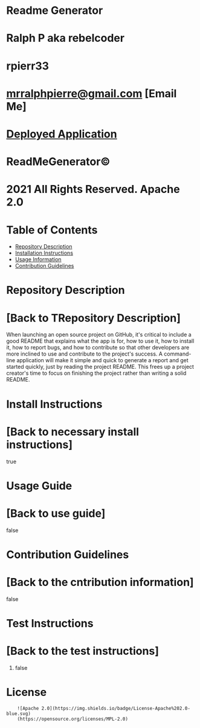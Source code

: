 
# Readme Generator
# Ralph P aka rebelcoder
# rpierr33
# mrralphpierre@gmail.com [Email Me]

# [Deployed Application](https://rpierr33.github.io/readme-generator/)
# ReadMeGenerator© 
# 2021 All Rights Reserved. Apache 2.0 

# Table of Contents
* [Repository Description](#Repository-Description)
* [Installation Instructions](#install)
* [Usage Information](#usage)
* [Contribution Guidelines](#contrib)


# Repository Description
# [Back to TRepository Description]
When launching an open source project on GitHub, it's critical to include a good README that explains what the app is for, how to use it, how to install it, how to report bugs, and how to contribute so that other developers are more inclined to use and contribute to the project's success. A command-line application will make it simple and quick to generate a report and get started quickly, just by reading the project README. This frees up a project creator's time to focus on finishing the project rather than writing a solid README.

# Install Instructions
# [Back to necessary install instructions]
true

# Usage Guide
# [Back to use guide]
false

# Contribution Guidelines
# [Back to the cntribution information]
false



# Test Instructions
# [Back to the test instructions]
1.  false

    

# License

        ![Apache 2.0](https://img.shields.io/badge/License-Apache%202.0-blue.svg)
        (https://opensource.org/licenses/MPL-2.0)
    
    